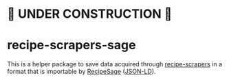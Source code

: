 # 🚧 UNDER CONSTRUCTION 🚧

# recipe-scrapers-sage

This is a helper package to save data acquired through [recipe-scrapers](https://github.com/hhursev/recipe-scrapers/) in a format that is importable by [RecipeSage](https://github.com/julianpoy/RecipeSage) ([JSON-LD](https://en.wikipedia.org/wiki/JSON-LD)).
